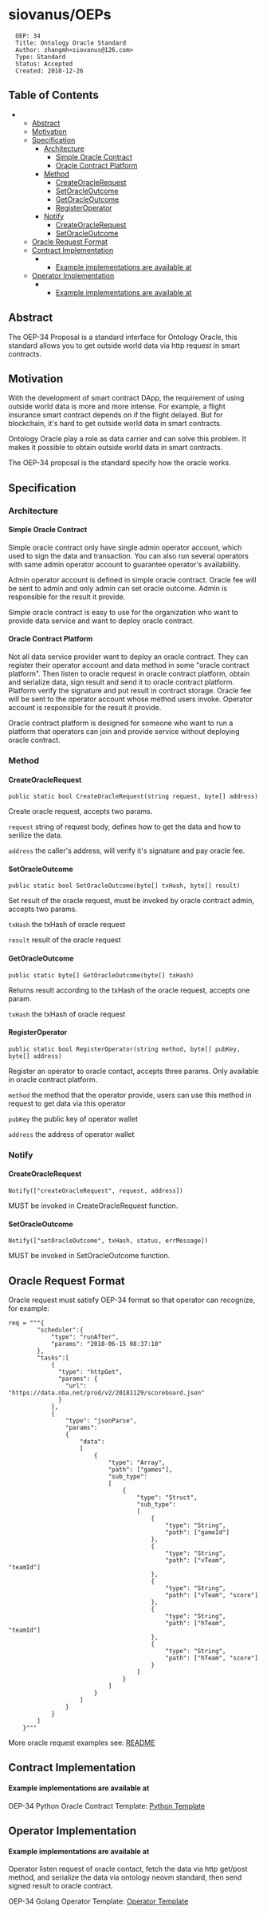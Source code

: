 # siovanus/OEPs

```text
  OEP: 34
  Title: Ontology Oracle Standard
  Author: zhangmh<siovanus@126.com>
  Type: Standard
  Status: Accepted
  Created: 2018-12-26
```

## Table of Contents

* * [Abstract]()
  * [Motivation]()
  * [Specification]()
    * [Architecture]()
      * [Simple Oracle Contract]()
      * [Oracle Contract Platform]()
    * [Method]()
      * [CreateOracleRequest]()
      * [SetOracleOutcome]()
      * [GetOracleOutcome]()
      * [RegisterOperator]()
    * [Notify]()
      * [CreateOracleRequest]()
      * [SetOracleOutcome]()
  * [Oracle Request Format]()
  * [Contract Implementation]()
    * * [Example implementations are available at]()
  * [Operator Implementation]()
    * * [Example implementations are available at]()

## Abstract

The OEP-34 Proposal is a standard interface for Ontology Oracle, this standard allows you to get outside world data via http request in smart contracts.

## Motivation

With the development of smart contract DApp, the requirement of using outside world data is more and more intense. For example, a flight insurance smart contract depends on if the flight delayed. But for blockchain, it's hard to get outside world data in smart contracts.

Ontology Oracle play a role as data carrier and can solve this problem. It makes it possible to obtain outside world data in smart contracts.

The OEP-34 proposal is the standard specify how the oracle works.

## Specification

### Architecture

#### Simple Oracle Contract

Simple oracle contract only have single admin operator account, which used to sign the data and transaction. You can also run several operators with same admin operator account to guarantee operator's availability.

Admin operator account is defined in simple oracle contract. Oracle fee will be sent to admin and only admin can set oracle outcome. Admin is responsible for the result it provide.

Simple oracle contract is easy to use for the organization who want to provide data service and want to deploy oracle contract.

#### Oracle Contract Platform

Not all data service provider want to deploy an oracle contract. They can register their operator account and data method in some "oracle contract platform". Then listen to oracle request in oracle contract platform, obtain and serialize data, sign result and send it to oracle contract platform. Platform verify the signature and put result in contract storage. Oracle fee will be sent to the operator account whose method users invoke. Operator account is responsible for the result it provide.

Oracle contract platform is designed for someone who want to run a platform that operators can join and provide service without deploying oracle contract.

### Method

#### CreateOracleRequest

```text
public static bool CreateOracleRequest(string request, byte[] address)
```

 Create oracle request, accepts two params.

`request` string of request body, defines how to get the data and how to serilize the data.

`address` the caller's address, will verify it's signature and pay oracle fee.

#### SetOracleOutcome

```text
public static bool SetOracleOutcome(byte[] txHash, byte[] result)
```

 Set result of the oracle request, must be invoked by oracle contract admin, accepts two params.

`txHash` the txHash of oracle request

`result` result of the oracle request

#### GetOracleOutcome

```text
public static byte[] GetOracleOutcome(byte[] txHash)
```

 Returns result according to the txHash of the oracle request, accepts one param.

`txHash` the txHash of oracle request

#### RegisterOperator

```text
public static bool RegisterOperator(string method, byte[] pubKey, byte[] address)
```

 Register an operator to oracle contact, accepts three params. Only available in oracle contract platform.

`method` the method that the operator provide, users can use this method in request to get data via this operator

`pubKey` the public key of operator wallet

`address` the address of operator wallet

### Notify

#### CreateOracleRequest

```text
Notify(["createOracleRequest", request, address])
```

 MUST be invoked in CreateOracleRequest function.

#### SetOracleOutcome

```text
Notify(["setOracleOutcome", txHash, status, errMessage])
```

 MUST be invoked in SetOracleOutcome function.

## Oracle Request Format

Oracle request must satisfy OEP-34 format so that operator can recognize, for example:

```text
req = """{
		"scheduler":{
			"type": "runAfter",
			"params": "2018-06-15 08:37:18"
		},
		"tasks":[
			{
			  "type": "httpGet",
			  "params": {
				"url": "https://data.nba.net/prod/v2/20181129/scoreboard.json"
			  }
			},
			{
				"type": "jsonParse",
				"params":
				{
					"data":
					[
						{
							"type": "Array",
							"path": ["games"],
							"sub_type":
							[
								{
									"type": "Struct",
									"sub_type":
									[
										{
											"type": "String",
											"path": ["gameId"]
										},
										{
											"type": "String",
											"path": ["vTeam", "teamId"]
										},
										{
											"type": "String",
											"path": ["vTeam", "score"]
										},
										{
											"type": "String",
											"path": ["hTeam", "teamId"]
										},
										{
											"type": "String",
											"path": ["hTeam", "score"]
										}
									]
								}
							]
						}
					]
				}
			}
		]
	}"""
```

More oracle request examples see: [README](https://github.com/ontio/ontology-oracle)

## Contract Implementation

#### Example implementations are available at

OEP-34 Python Oracle Contract Template: [Python Template](https://github.com/ontio/ontology-oracle/tree/master/smartcontract)

## Operator Implementation

#### Example implementations are available at

Operator listen request of oracle contact, fetch the data via http get/post method, and serialize the data via ontology neovm standard, then send signed result to oracle contract.

OEP-34 Golang Operator Template: [Operator Template](https://github.com/ontio/ontology-oracle)

